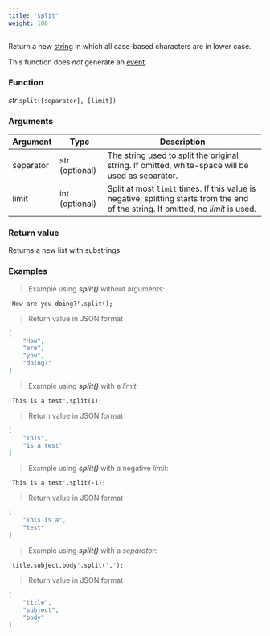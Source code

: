 ```yaml
---
title: "split"
weight: 108
---
```


Return a new [string](..) in which all case-based characters are in lower case.

This function does *not* generate an [event](../../../overview/events).

### Function

*str*.`split([separator], [limit])`

### Arguments

Argument | Type | Description
-------- | ---- | -----------
separator | str (optional) | The string used to split the original string. If omitted, white-space will be used as separator.
limit | int (optional) | Split at most `limit` times. If this value is negative, splitting starts from the end of the string. If omitted, no *limit* is used.

### Return value

Returns a new list with substrings.

### Examples

> Example using ***split()*** without arguments:

```thingsdb,json_response
'How are you doing?'.split();
```

> Return value in JSON format

```json
[
    "How",
    "are",
    "you",
    "doing?"
]
```

> Example using ***split()*** with a *limit*:

```thingsdb,json_response
'This is a test'.split(1);
```

> Return value in JSON format

```json
[
    "This",
    "is a test"
]
```

> Example using ***split()*** with a negative *limit*:

```thingsdb,json_response
'This is a test'.split(-1);
```

> Return value in JSON format

```json
[
    "This is a",
    "test"
]
```


> Example using ***split()*** with a *separator*:

```thingsdb,json_response
'title,subject,body'.split(',');
```

> Return value in JSON format

```json
[
    "title",
    "subject",
    "body"
]
```
